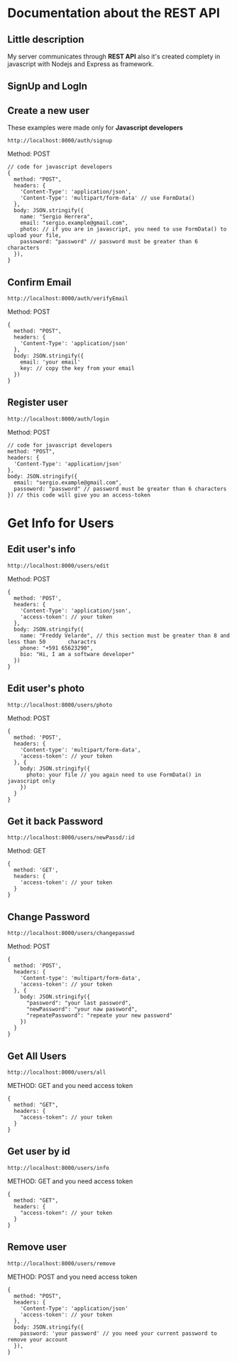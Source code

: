 # Documentation about the REST API

## Little description
My server communicates through **REST API** also it's created complety in javascript with Nodejs and Express as framework.

## SignUp and LogIn

## Create a new user

These examples were made only for **Javascript developers**

    http://localhost:8000/auth/signup 
    
Method: POST
    
    // code for javascript developers
    {
      method: "POST",
      headers: {
        'Content-Type': 'application/json',
        'Content-Type': 'multipart/form-data' // use FormData()        
      },
      body: JSON.stringify({
        name: "Sergio Herrera",
        email: "sergio.example@gmail.com",
        photo: // if you are in javascript, you need to use FormData() to upload your file,
        passoword: "password" // password must be greater than 6 characters
      }),
    }

## Confirm Email

    http://localhost:8000/auth/verifyEmail
    
Method: POST
    
    {
      method: "POST",
      headers: {
        'Content-Type': 'application/json'
      },
      body: JSON.stringify({
        email: 'your email'
        key: // copy the key from your email
      })  
    }
    

## Register user

    http://localhost:8000/auth/login 
    
Method: POST
    
    // code for javascript developers
    method: "POST",
    headers: {
      'Content-Type': 'application/json'
    },
    body: JSON.stringify({
      email: "sergio.example@gmail.com",
      passoword: "password" // password must be greater than 6 characters
    }) // this code will give you an access-token 


# Get Info for Users

## Edit user's info

    http://localhost:8000/users/edit
    
Method: POST
    
    {
      method: 'POST',
      headers: {
        'Content-Type': 'application/json',
        'access-token': // your token        
      },
      body: JSON.stringify({
        name: "Freddy Velarde", // this section must be greater than 8 and less than 50       charactrs
        phone: "+591 65623290",
        bio: "Hi, I am a software developer" 
      })
    }
    

## Edit user's photo

    http://localhost:8000/users/photo
    
Method: POST
    
    { 
      method: 'POST',
      headers: {
        'Content-type': 'multipart/form-data',
        'access-token': // your token
      }, {
        body: JSON.stringify({
          photo: your file // you again need to use FormData() in javascript only 
        })
      }
    }

## Get it back Password 

    http://localhost:8000/users/newPassd/:id
    
Method: GET

    {
      method: 'GET',
      headers: {
        'access-token': // your token
      }
    }    


## Change Password

    http://localhost:8000/users/changepasswd
    
Method: POST
    
    { 
      method: 'POST',
      headers: {
        'Content-type': 'multipart/form-data',
        'access-token': // your token
      }, {
        body: JSON.stringify({
          "password": "your last password",
          "newPassword": "your naw password",
          "repeatePassword": "repeate your new password"
        })
      }
    }

    

## Get All Users

    http://localhost:8000/users/all

METHOD: GET  and you need access token

    {
      method: "GET",
      headers: {
        "access-token": // your token
      }
    }

## Get user by id 

    http://localhost:8000/users/info

METHOD: GET  and you need access token

    {
      method: "GET",
      headers: {
        "access-token": // your token
      }
    }

## Remove user

    http://localhost:8000/users/remove

METHOD: POST  and you need access token

    {
      method: "POST",
      headers: {
        'Content-Type': 'application/json'
        'access-token': // your token
      },
      body: JSON.stringify({
        password: 'your password' // you need your current password to remove your account
      }),
    }

